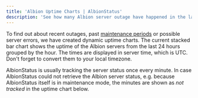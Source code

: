 ```yaml
---
title: 'Albion Uptime Charts | AlbionStatus'
description: 'See how many Albion server outage have happened in the last 24 hours in our dynamic uptime charts'
---
```

To find out about recent outages, past [maintenance periods](/daily-maintenance/) or possible server errors, we have
created dynamic uptime charts.
The current stacked bar chart shows the uptime of the Albion servers from the last 24 hours grouped by the hour.
The times are displayed in server time, which is UTC. Don't forget to convert them to your local timezone.


AlbionStatus is usually tracking the server status once every minute. In case AlbionStatus could not retrieve the
Albion server status, e.g. because AlbionStatus itself is in maintenance mode, the minutes are shown as
*not tracked* in the uptime chart below.
